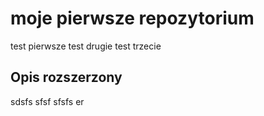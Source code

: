 # moje pierwsze repozytorium

test pierwsze
test drugie
test trzecie

## Opis rozszerzony
sdsfs
sfsf
sfsfs
er